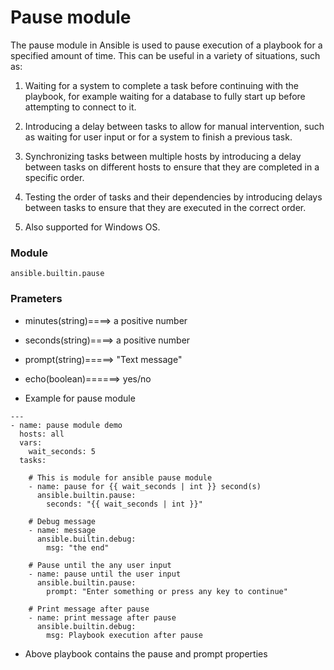 # Pause module
The pause module in Ansible is used to pause execution of a playbook for a specified amount of time. This can be useful in a variety of situations, such as:

1. Waiting for a system to complete a task before continuing with the playbook, for example waiting for a database to fully start up before attempting to connect to it.

2. Introducing a delay between tasks to allow for manual intervention, such as waiting for user input or for a system to finish a previous task.

3. Synchronizing tasks between multiple hosts by introducing a delay between tasks on different hosts to ensure that they are completed in a specific order.

4. Testing the order of tasks and their dependencies by introducing delays between tasks to ensure that they are executed in the correct order.

5. Also supported for Windows OS. 
### Module
```
ansible.builtin.pause
```

### Prameters
- minutes(string)====> a positive number
- seconds(string)====> a positive number
- prompt(string)=====> "Text message"
- echo(boolean)======> yes/no

- Example for pause module
```
---
- name: pause module demo
  hosts: all
  vars:
    wait_seconds: 5
  tasks:

    # This is module for ansible pause module
    - name: pause for {{ wait_seconds | int }} second(s)
      ansible.builtin.pause:
        seconds: "{{ wait_seconds | int }}"
      
    # Debug message
    - name: message
      ansible.builtin.debug:
        msg: "the end"

    # Pause until the any user input
    - name: pause until the user input
      ansible.builtin.pause:
        prompt: "Enter something or press any key to continue"
    
    # Print message after pause
    - name: print message after pause
      ansible.builtin.debug:
        msg: Playbook execution after pause
```
- Above playbook contains the pause and prompt properties